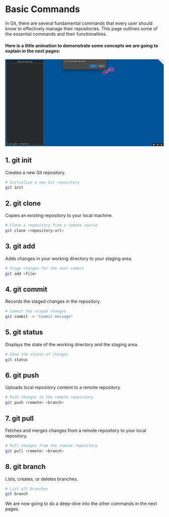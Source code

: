 # Basic Commands

In Git, there are several fundamental commands that every user should know to effectively manage their repositories. This page outlines some of the essential commands and their functionalities.

#### Here is a little animation to demonstrate some concepts we are going to explain in the next pages:

![Branches](../../static/branches.gif)

## 1. git init

Creates a new Git repository.

```bash
# Initialize a new Git repository
git init
```

## 2. git clone

Copies an existing repository to your local machine.

```bash
# Clone a repository from a remote source
git clone <repository-url>
```

## 3. git add

Adds changes in your working directory to your staging area.

```bash
# Stage changes for the next commit
git add <file>
```

## 4. git commit

Records the staged changes in the repository.

```bash
# Commit the staged changes
git commit -m "Commit message"
```

## 5. git status

Displays the state of the working directory and the staging area.

```bash
# Show the status of changes
git status
```

## 6. git push

Uploads local repository content to a remote repository.

```bash
# Push changes to the remote repository
git push <remote> <branch>
```

## 7. git pull

Fetches and merges changes from a remote repository to your local repository.

```bash
# Pull changes from the remote repository
git pull <remote> <branch>
```

## 8. git branch

Lists, creates, or deletes branches.

```bash
# List all branches
git branch
```

We are now going to do a deep-dive into the other commands in the next pages.